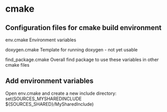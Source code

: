 # cmake

## Configuration files for cmake build environment

env.cmake
Environment variables

doxygen.cmake
Template for running doxygen - not yet usable

find_package.cmake
Overall find package to use these variables in other cmake files

## Add environment variables

Open env.cmake and create a new include directory:
set(SOURCES_MYSHAREDINCLUDE ${SOURCES_SHARED}/MySharedInclude)
